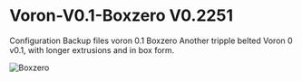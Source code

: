 # Voron-V0.1-Boxzero V0.2251
Configuration Backup files voron 0.1 Boxzero
Another tripple belted Voron 0 v0.1, with longer extrusions and in box form.

![Boxzero](https://github.com/mvdveer/Voron-V0.1-Boxzero/assets/19568018/2b2e1b6d-206b-4631-be9f-be6d179ee3f5)
